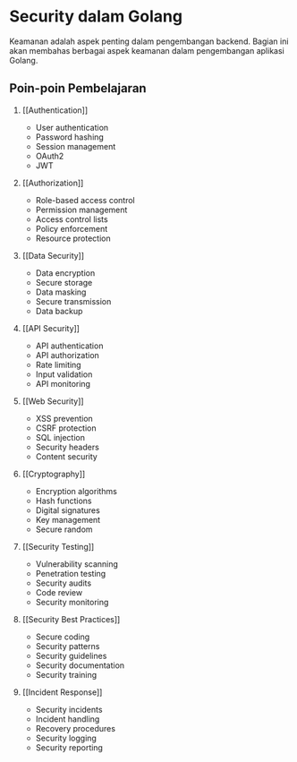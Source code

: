 # Security dalam Golang

Keamanan adalah aspek penting dalam pengembangan backend. Bagian ini akan membahas berbagai aspek keamanan dalam pengembangan aplikasi Golang.

## Poin-poin Pembelajaran

1. [[Authentication]]
   - User authentication
   - Password hashing
   - Session management
   - OAuth2
   - JWT

2. [[Authorization]]
   - Role-based access control
   - Permission management
   - Access control lists
   - Policy enforcement
   - Resource protection

3. [[Data Security]]
   - Data encryption
   - Secure storage
   - Data masking
   - Secure transmission
   - Data backup

4. [[API Security]]
   - API authentication
   - API authorization
   - Rate limiting
   - Input validation
   - API monitoring

5. [[Web Security]]
   - XSS prevention
   - CSRF protection
   - SQL injection
   - Security headers
   - Content security

6. [[Cryptography]]
   - Encryption algorithms
   - Hash functions
   - Digital signatures
   - Key management
   - Secure random

7. [[Security Testing]]
   - Vulnerability scanning
   - Penetration testing
   - Security audits
   - Code review
   - Security monitoring

8. [[Security Best Practices]]
   - Secure coding
   - Security patterns
   - Security guidelines
   - Security documentation
   - Security training

9. [[Incident Response]]
   - Security incidents
   - Incident handling
   - Recovery procedures
   - Security logging
   - Security reporting